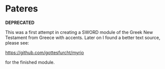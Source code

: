 # Pateres

**DEPRECATED**

This was a first attempt in creating a SWORD module of the Greek New Testament from Greece with accents. Later on I found a better text source, please see:

https://github.com/gottesfurcht/myrio

for the finished module.
